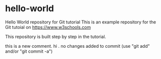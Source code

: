 # hello-world
Hello World repository for Git tutorial
This is an example repository for the Git tutoial on https://www.w3schools.com

This repository is built step by step in the tutorial.

this is a new comment.
hi .
no changes added to commit (use "git add" and/or "git commit -a")
